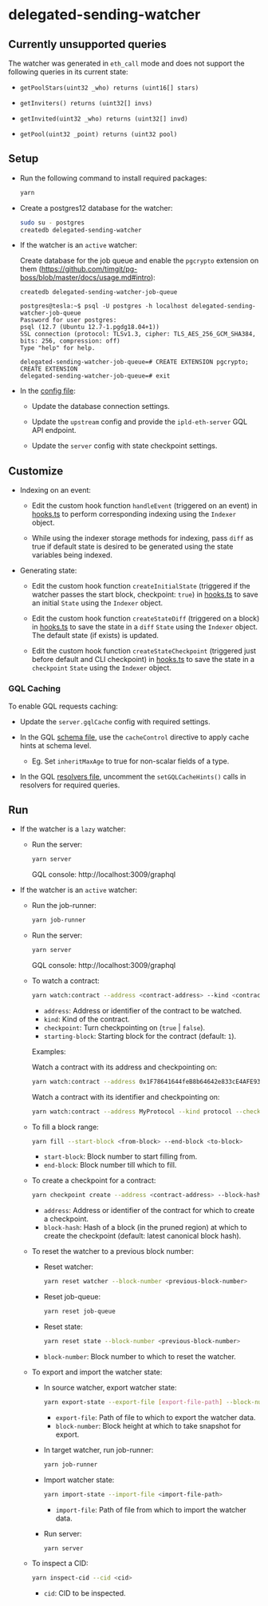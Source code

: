 # delegated-sending-watcher

## Currently unsupported queries

The watcher was generated in `eth_call` mode and does not support the following queries in its current state:

* `getPoolStars(uint32 _who) returns (uint16[] stars)`

* `getInviters() returns (uint32[] invs)`

* `getInvited(uint32 _who) returns (uint32[] invd)`

* `getPool(uint32 _point) returns (uint32 pool)`

## Setup

* Run the following command to install required packages:

  ```bash
  yarn
  ```

* Create a postgres12 database for the watcher:

  ```bash
  sudo su - postgres
  createdb delegated-sending-watcher
  ```

* If the watcher is an `active` watcher:

  Create database for the job queue and enable the `pgcrypto` extension on them (https://github.com/timgit/pg-boss/blob/master/docs/usage.md#intro):

  ```
  createdb delegated-sending-watcher-job-queue
  ```

  ```
  postgres@tesla:~$ psql -U postgres -h localhost delegated-sending-watcher-job-queue
  Password for user postgres:
  psql (12.7 (Ubuntu 12.7-1.pgdg18.04+1))
  SSL connection (protocol: TLSv1.3, cipher: TLS_AES_256_GCM_SHA384, bits: 256, compression: off)
  Type "help" for help.

  delegated-sending-watcher-job-queue=# CREATE EXTENSION pgcrypto;
  CREATE EXTENSION
  delegated-sending-watcher-job-queue=# exit
  ```

* In the [config file](./environments/local.toml):

  * Update the database connection settings.

  * Update the `upstream` config and provide the `ipld-eth-server` GQL API endpoint.

  * Update the `server` config with state checkpoint settings.

## Customize

* Indexing on an event:

  * Edit the custom hook function `handleEvent` (triggered on an event) in [hooks.ts](./src/hooks.ts) to perform corresponding indexing using the `Indexer` object.

  * While using the indexer storage methods for indexing, pass `diff` as true if default state is desired to be generated using the state variables being indexed.

* Generating state:

  * Edit the custom hook function `createInitialState` (triggered if the watcher passes the start block, checkpoint: `true`) in [hooks.ts](./src/hooks.ts) to save an initial `State` using the `Indexer` object.

  * Edit the custom hook function `createStateDiff` (triggered on a block) in [hooks.ts](./src/hooks.ts) to save the state in a `diff` `State` using the `Indexer` object. The default state (if exists) is updated.

  * Edit the custom hook function `createStateCheckpoint` (triggered just before default and CLI checkpoint) in [hooks.ts](./src/hooks.ts) to save the state in a `checkpoint` `State` using the `Indexer` object.

### GQL Caching

To enable GQL requests caching:

* Update the `server.gqlCache` config with required settings.

* In the GQL [schema file](./src/schema.gql), use the `cacheControl` directive to apply cache hints at schema level.

  * Eg. Set `inheritMaxAge` to true for non-scalar fields of a type.

* In the GQL [resolvers file](./src/resolvers.ts), uncomment the `setGQLCacheHints()` calls in resolvers for required queries.

## Run

* If the watcher is a `lazy` watcher:

  * Run the server:

    ```bash
    yarn server
    ```

    GQL console: http://localhost:3009/graphql

* If the watcher is an `active` watcher:

  * Run the job-runner:

    ```bash
    yarn job-runner
    ```

  * Run the server:

    ```bash
    yarn server
    ```

    GQL console: http://localhost:3009/graphql

  * To watch a contract:

    ```bash
    yarn watch:contract --address <contract-address> --kind <contract-kind> --checkpoint <true | false> --starting-block [block-number]
    ```

    * `address`: Address or identifier of the contract to be watched.
    * `kind`: Kind of the contract.
    * `checkpoint`: Turn checkpointing on (`true` | `false`).
    * `starting-block`: Starting block for the contract (default: `1`).

    Examples:

    Watch a contract with its address and checkpointing on:

    ```bash
    yarn watch:contract --address 0x1F78641644feB8b64642e833cE4AFE93DD6e7833 --kind ERC20 --checkpoint true
    ```

    Watch a contract with its identifier and checkpointing on:

    ```bash
    yarn watch:contract --address MyProtocol --kind protocol --checkpoint true
    ```

  * To fill a block range:

    ```bash
    yarn fill --start-block <from-block> --end-block <to-block>
    ```

    * `start-block`: Block number to start filling from.
    * `end-block`: Block number till which to fill.

  * To create a checkpoint for a contract:

    ```bash
    yarn checkpoint create --address <contract-address> --block-hash [block-hash]
    ```

    * `address`: Address or identifier of the contract for which to create a checkpoint.
    * `block-hash`: Hash of a block (in the pruned region) at which to create the checkpoint (default: latest canonical block hash).

  * To reset the watcher to a previous block number:

    * Reset watcher:

      ```bash
      yarn reset watcher --block-number <previous-block-number>
      ```

    * Reset job-queue:

      ```bash
      yarn reset job-queue
      ```

    * Reset state:

      ```bash
      yarn reset state --block-number <previous-block-number>
      ```

    * `block-number`: Block number to which to reset the watcher.

  * To export and import the watcher state:

    * In source watcher, export watcher state:

      ```bash
      yarn export-state --export-file [export-file-path] --block-number [snapshot-block-height]
      ```

      * `export-file`: Path of file to which to export the watcher data.
      * `block-number`: Block height at which to take snapshot for export.

    * In target watcher, run job-runner:

      ```bash
      yarn job-runner
      ```

    * Import watcher state:

      ```bash
      yarn import-state --import-file <import-file-path>
      ```

      * `import-file`: Path of file from which to import the watcher data.

    * Run server:

      ```bash
      yarn server
      ```

  * To inspect a CID:

    ```bash
    yarn inspect-cid --cid <cid>
    ```

    * `cid`: CID to be inspected.
